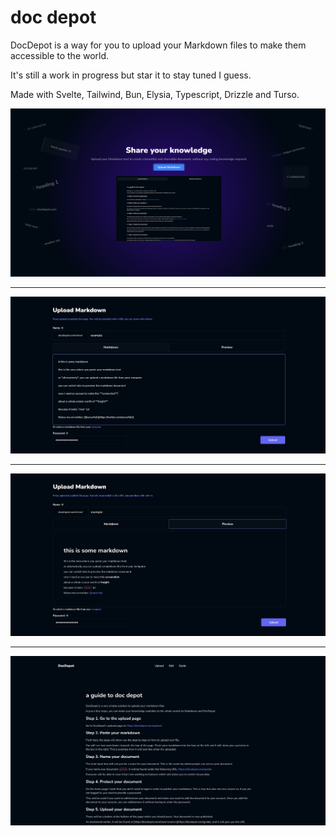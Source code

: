 # doc depot

DocDepot is a way for you to upload your Markdown files to make them accessible to the world.

It's still a work in progress but star it to stay tuned I guess.

Made with Svelte, Tailwind, Bun, Elysia, Typescript, Drizzle and Turso.

![landing](/website/static/images/landing.png)

---

![upload](/website/static/images/upload.png)

---

![upload](/website/static/images/upload-preview.png)

---

![guide](/website/static/images/guide.png)
